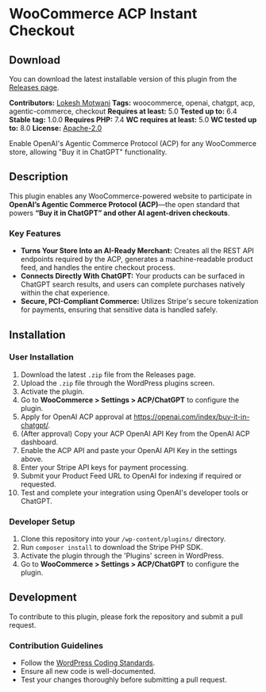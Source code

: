 # WooCommerce ACP Instant Checkout

## Download

You can download the latest installable version of this plugin from the [Releases page](https://github.com/lmotwani/woocommerce-acp-instant-checkout/releases).

**Contributors:** [Lokesh Motwani](https://lokeshmotwani.com)
**Tags:** woocommerce, openai, chatgpt, acp, agentic-commerce, checkout
**Requires at least:** 5.0
**Tested up to:** 6.4
**Stable tag:** 1.0.0
**Requires PHP:** 7.4
**WC requires at least:** 5.0
**WC tested up to:** 8.0
**License:** [Apache-2.0](https://www.apache.org/licenses/LICENSE-2.0)

Enable OpenAI's Agentic Commerce Protocol (ACP) for any WooCommerce store, allowing "Buy it in ChatGPT" functionality.

## Description

This plugin enables any WooCommerce-powered website to participate in **OpenAI’s Agentic Commerce Protocol (ACP)**—the open standard that powers **“Buy it in ChatGPT” and other AI agent-driven checkouts**.

### Key Features

*   **Turns Your Store Into an AI-Ready Merchant:** Creates all the REST API endpoints required by the ACP, generates a machine-readable product feed, and handles the entire checkout process.
*   **Connects Directly With ChatGPT:** Your products can be surfaced in ChatGPT search results, and users can complete purchases natively within the chat experience.
*   **Secure, PCI-Compliant Commerce:** Utilizes Stripe's secure tokenization for payments, ensuring that sensitive data is handled safely.

## Installation

### User Installation

1.  Download the latest `.zip` file from the Releases page.
2.  Upload the `.zip` file through the WordPress plugins screen.
3.  Activate the plugin.
4.  Go to **WooCommerce > Settings > ACP/ChatGPT** to configure the plugin.
5.  Apply for OpenAI ACP approval at https://openai.com/index/buy-it-in-chatgpt/.
6.  (After approval) Copy your ACP OpenAI API Key from the OpenAI ACP dashboard.
7.  Enable the ACP API and paste your OpenAI API Key in the settings above.
8.  Enter your Stripe API keys for payment processing.
9.  Submit your Product Feed URL to OpenAI for indexing if required or requested.
10. Test and complete your integration using OpenAI's developer tools or ChatGPT.

### Developer Setup

1.  Clone this repository into your `/wp-content/plugins/` directory.
2.  Run `composer install` to download the Stripe PHP SDK.
3.  Activate the plugin through the 'Plugins' screen in WordPress.
4.  Go to **WooCommerce > Settings > ACP/ChatGPT** to configure the plugin.

## Development

To contribute to this plugin, please fork the repository and submit a pull request.

### Contribution Guidelines

*   Follow the [WordPress Coding Standards](https://developer.wordpress.org/coding-standards/).
*   Ensure all new code is well-documented.
*   Test your changes thoroughly before submitting a pull request.